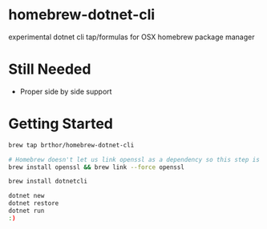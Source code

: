 # homebrew-dotnet-cli
experimental dotnet cli tap/formulas for OSX homebrew package manager

# Still Needed 
- Proper side by side support

# Getting Started

```bash
brew tap brthor/homebrew-dotnet-cli

# Homebrew doesn't let us link openssl as a dependency so this step is unfortunately necessary
brew install openssl && brew link --force openssl

brew install dotnetcli

dotnet new
dotnet restore
dotnet run 
:)
```
